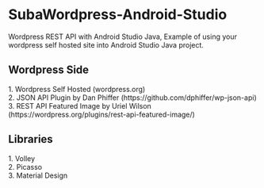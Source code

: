 # SubaWordpress-Android-Studio
Wordpress REST API with Android Studio Java, Example of using your wordpress self hosted site into Android Studio Java project.

<h2>Wordpress Side</h2>
1. Wordpress Self Hosted (wordpress.org)<br/>
2. JSON API Plugin by Dan Phiffer (https://github.com/dphiffer/wp-json-api)<br/>
3. REST API Featured Image by Uriel Wilson (https://wordpress.org/plugins/rest-api-featured-image/)<br/>

<h2>Libraries</h2>
1. Volley<br/>
2. Picasso<br/>
3. Material Design<br/>
